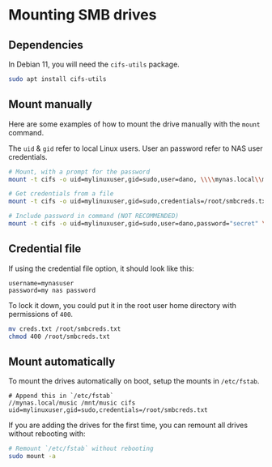 # Mounting SMB drives

## Dependencies

In Debian 11, you will need the `cifs-utils` package.

```bash
sudo apt install cifs-utils
```

## Mount manually

Here are some examples of how to mount the drive manually with the `mount` command.

The `uid` & `gid` refer to local Linux users. User an password refer to NAS user credentials.

```bash
# Mount, with a prompt for the password
mount -t cifs -o uid=mylinuxuser,gid=sudo,user=dano, \\\\mynas.local\\music /mnt/music

# Get credentials from a file
mount -t cifs -o uid=mylinuxuser,gid=sudo,credentials=/root/smbcreds.txt \\\\mynas.local\\music /mnt/music

# Include password in command (NOT RECOMMENDED)
mount -t cifs -o uid=mylinuxuser,gid=sudo,user=dano,password="secret" \\\\mynas.local\\music /mnt/music
```

## Credential file

If using the credential file option, it should look like this:

```plaintext
username=mynasuser
password=my nas password
```

To lock it down, you could put it in the root user home directory with permissions of `400`.

```bash
mv creds.txt /root/smbcreds.txt
chmod 400 /root/smbcreds.txt
```


## Mount automatically

To mount the drives automatically on boot, setup the mounts in `/etc/fstab`.

```plaintext
# Append this in `/etc/fstab`
//mynas.local/music /mnt/music cifs uid=mylinuxuser,gid=sudo,credentials=/root/smbcreds.txt
```

If you are adding the drives for the first time, you can remount all drives without rebooting with:

```bash
# Remount `/etc/fstab` without rebooting
sudo mount -a
```
